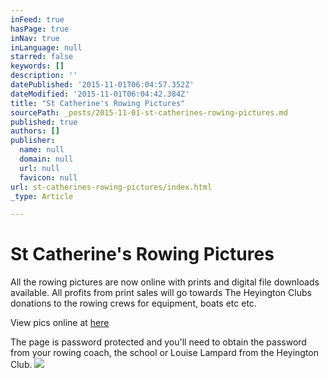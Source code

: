 ```yaml
---
inFeed: true
hasPage: true
inNav: true
inLanguage: null
starred: false
keywords: []
description: ''
datePublished: '2015-11-01T06:04:57.352Z'
dateModified: '2015-11-01T06:04:42.384Z'
title: "St Catherine's Rowing Pictures"
sourcePath: _posts/2015-11-01-st-catherines-rowing-pictures.md
published: true
authors: []
publisher:
  name: null
  domain: null
  url: null
  favicon: null
url: st-catherines-rowing-pictures/index.html
_type: Article

---
```

# St Catherine's Rowing Pictures

All the rowing pictures are now online with prints and digital file downloads available. All profits from print sales will go towards The Heyington Clubs donations to the rowing crews for equipment, boats etc etc.

View pics online at [here][0]

The page is password protected and you'll need to obtain the password from your rowing coach, the school or Louise Lampard from the Heyington Club.
![](https://the-grid-user-content.s3-us-west-2.amazonaws.com/fa7071a8-0e29-441b-b9b2-a0ef295a13e0.png)

[0]: http://bluefish.fotomerchant.com/